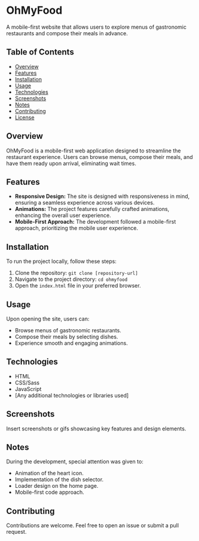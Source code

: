 # OhMyFood

A mobile-first website that allows users to explore menus of gastronomic restaurants and compose their meals in advance.

## Table of Contents
- [Overview](#overview)
- [Features](#features)
- [Installation](#installation)
- [Usage](#usage)
- [Technologies](#technologies)
- [Screenshots](#screenshots)
- [Notes](#notes)
- [Contributing](#contributing)
- [License](#license)

## Overview

OhMyFood is a mobile-first web application designed to streamline the restaurant experience. Users can browse menus, compose their meals, and have them ready upon arrival, eliminating wait times.

## Features

- **Responsive Design:** The site is designed with responsiveness in mind, ensuring a seamless experience across various devices.
- **Animations:** The project features carefully crafted animations, enhancing the overall user experience.
- **Mobile-First Approach:** The development followed a mobile-first approach, prioritizing the mobile user experience.

## Installation

To run the project locally, follow these steps:

1. Clone the repository: `git clone [repository-url]`
2. Navigate to the project directory: `cd ohmyfood`
3. Open the `index.html` file in your preferred browser.

## Usage

Upon opening the site, users can:

- Browse menus of gastronomic restaurants.
- Compose their meals by selecting dishes.
- Experience smooth and engaging animations.

## Technologies

- HTML
- CSS/Sass
- JavaScript
- [Any additional technologies or libraries used]

## Screenshots

Insert screenshots or gifs showcasing key features and design elements.

## Notes

During the development, special attention was given to:

- Animation of the heart icon.
- Implementation of the dish selector.
- Loader design on the home page.
- Mobile-first code approach.

## Contributing

Contributions are welcome. Feel free to open an issue or submit a pull request.

